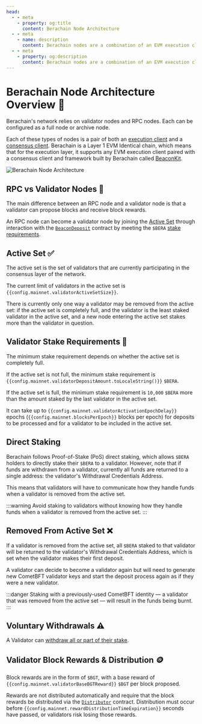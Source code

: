 ```yaml
---
head:
  - - meta
    - property: og:title
      content: Berachain Node Architecture
  - - meta
    - name: description
      content: Berachain nodes are a combination of an EVM execution client and BeaconKit consensus client.
  - - meta
    - property: og:description
      content: Berachain nodes are a combination of an EVM execution client and BeaconKit consensus client.
---
```


<script setup>
  import config from '@berachain/config/constants.json';
</script>

# Berachain Node Architecture Overview 📓

Berachain's network relies on validator nodes and RPC nodes. Each can be configured as a full node or archive node.

Each of these types of nodes is a pair of both an [execution client](/learn/help/glossary#execution-client) and a [consensus client](/learn/help/glossary#consensus-client). Berachain is a Layer 1 EVM Identical chain, which means that for the execution layer, it supports any EVM execution client paired with a consensus client and framework built by Berachain called [BeaconKit](/nodes/beaconkit-consensus).

![Berachain Node Architecture](/assets/berachain-node-architecture.png)

## RPC vs Validator Nodes 📡

The main difference between an RPC node and a validator node is that a validator can propose blocks and receive block rewards.

An RPC node can become a validator node by joining the [Active Set](#active-set-✅) through interaction with the [`BeaconDeposit`](/developers/contracts/beacondeposit) contract by meeting the `$BERA` [stake requirements](#validator-stake-requirements-🔑).

## Active Set ✅

The active set is the set of validators that are currently participating in the consensus layer of the network.

The current limit of validators in the active set is `{{config.mainnet.validatorActiveSetSize}}`.

There is currently only one way a validator may be removed from the active set: if the active set is completely full, and the validator is the least staked validator in the active set, and a new node entering the active set stakes more than the validator in question.

## Validator Stake Requirements 🔑

The minimum stake requirement depends on whether the active set is completely full.

If the active set is not full, the minimum stake requirement is `{{config.mainnet.validatorDepositAmount.toLocaleString()}}` `$BERA`.

If the active set is full, the minimum stake requirement is `10,000` `$BERA` more than the amount staked by the last validator in the active set.

It can take up to `{{config.mainnet.validatorActivationEpochDelay}}` epochs (`{{config.mainnet.blocksPerEpoch}}` blocks per epoch) for deposits to be processed and for a validator to be included in the active set.

## Direct Staking

Berachain follows Proof-of-Stake (PoS) direct staking, which allows `$BERA` holders to directly stake their `$BERA` to a validator. However, note that if funds are withdrawn from a validator, currently all funds are returned to a single address: the validator's Withdrawal Credentials Address.

This means that validators will have to communicate how they handle funds when a validator is removed from the active set.

:::warning
Avoid staking to validators without knowing how they handle funds when a validator is removed from the active set.
:::

## Removed From Active Set ❌

If a validator is removed from the active set, all `$BERA` staked to that validator will be returned to the validator's Withdrawal Credentials Address, which is set when the validator makes their first deposit.

A validator can decide to become a validator again but will need to generate new CometBFT validator keys and start the deposit process again as if they were a new validator.

:::danger
Staking with a previously-used CometBFT identity — a validator that was removed from the active set — will result in the funds being burnt.
:::

## Voluntary Withdrawals ⚠️

A Validator can [withdraw all or part of their stake](/nodes/guides/withdraw-stake).

## Validator Block Rewards & Distribution 🪙

Block rewards are in the form of `$BGT`, with a base reward of `{{config.mainnet.validatorBaseBGTReward}}` `$BGT` per block proposed.

Rewards are not distributed automatically and require that the block rewards be distributed via the [`Distributor`](/developers/contracts/distributor) contract. Distribution must occur before `{{config.mainnet.rewardDistributionTimeExpiration}}` seconds have passed, or validators risk losing those rewards.
